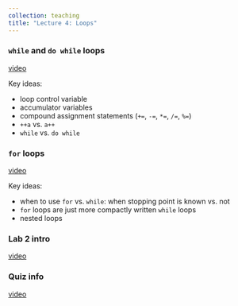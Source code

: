 ```yaml
---
collection: teaching
title: "Lecture 4: Loops"
---
```


### `while` and `do while` loops
[video](https://youtu.be/9wfGipLJ4PA)

Key ideas:
* loop control variable
* accumulator variables
* compound assignment statements (`+=`, `-=`, `*=`, `/=`, `%=`)
* `++a` vs. `a++`
* `while` vs. `do while`

### `for` loops
[video](https://youtu.be/KLppWjGlzIA)

Key ideas:
* when to use `for` vs. `while`: when stopping point is known vs. not
* `for` loops are just more compactly written `while` loops
* nested loops

### Lab 2 intro
[video](https://youtu.be/UqjEoeqjDhI)

### Quiz info
[video](https://youtu.be/zev2O2x29Ag)
